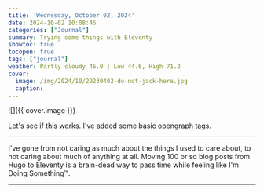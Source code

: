 ```yaml
---
title: 'Wednesday, October 02, 2024'
date: 2024-10-02 10:08:46
categories: ["Journal"]
summary: Trying some things with Eleventy
showtoc: true
tocopen: true
tags: ["journal"]
weather: Partly cloudy 46.0 | Low 44.6, High 71.2
cover:
  image: /img/2024/10/20230402-do-not-jack-here.jpg
  caption:
---
```


![]({{ cover.image }})

Let's see if this works. I've added some basic opengraph tags.

----

I've gone from not caring as much about the things I used to care about, to not caring about much of anything at all. Moving 100 or so blog posts from Hugo to Eleventy is a brain-dead way to pass time while feeling like I'm Doing Something™.

----

